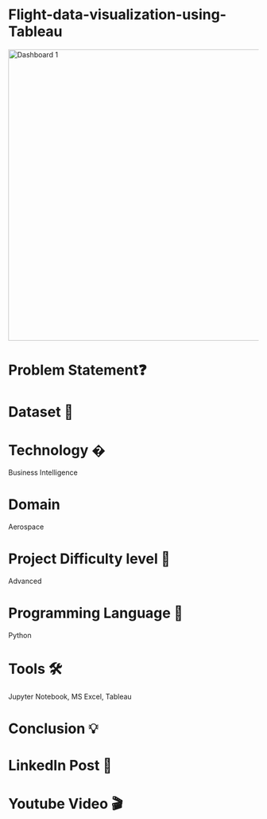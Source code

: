 # Flight-data-visualization-using-Tableau
<img width="585" alt="Dashboard 1" src="https://user-images.githubusercontent.com/85065063/150083457-df717e7b-d671-4213-8613-c271f7b61e72.png">

# Problem Statement❓

# Dataset 📀

# Technology �
Business Intelligence
# Domain
Aerospace
# Project Difficulty level 🥇
Advanced
# Programming Language 🐍
Python
# Tools 🛠
Jupyter Notebook, MS Excel, Tableau
# Conclusion 💡

# LinkedIn Post 📲

# Youtube Video 🎬

